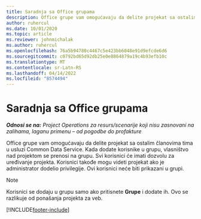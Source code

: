 ```yaml
---
title: Saradnja sa Office grupama
description: Office grupe vam omogućavaju da delite projekat sa ostalim članovima tima u okviru usluge Common Data Service.
author: ruhercul
ms.date: 10/01/2020
ms.topic: article
ms.reviewer: johnmichalak
ms.author: ruhercul
ms.openlocfilehash: 76a5b94780c4467c5e423bb6048e91d9efcde6d6
ms.sourcegitcommit: c0792bd65d92db25e0e8864879a19c4b93efb10c
ms.translationtype: MT
ms.contentlocale: sr-Latn-RS
ms.lasthandoff: 04/14/2022
ms.locfileid: "8574494"
---
```

# <a name="collaboration-with-office-groups"></a>Saradnja sa Office grupama

_**Odnosi se na:** Project Operations za resurs/scenarije koji nisu zasnovani na zalihama, laganu primenu – od pogodbe do profakture_



Office grupe vam omogućavaju da delite projekat sa ostalim članovima tima u usluzi Common Data Service. Kada dodate korisnike u grupu, vlasništvo nad projektom se prenosi na grupu. Svi korisnici će imati dozvolu za uređivanje projekta. Korisnici takođe mogu videti projekat ako je administrator dodelio privilegije. Ovi korisnici neće biti prikazani u grupi.

> [!NOTE] 
> Korisnici se dodaju u grupu samo ako pritisnete **Grupe** i dodate ih. Ovo se razlikuje od ponašanja projekta za veb. 



[!INCLUDE[footer-include](../includes/footer-banner.md)]